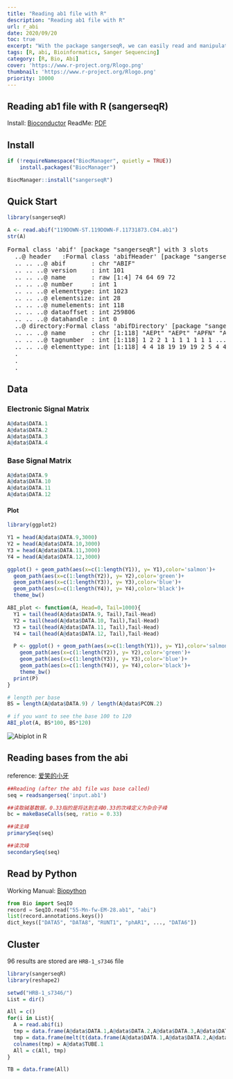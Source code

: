 ```yaml
---
title: "Reading ab1 file with R"
description: "Reading ab1 file with R"
url: r_abi
date: 2020/09/20
toc: true
excerpt: "With the package sangerseqR, we can easily read and manipulate abi files"
tags: [R, abi, Bioinformatics, Sanger Sequencing]
category: [R, Bio, Abi]
cover: 'https://www.r-project.org/Rlogo.png'
thumbnail: 'https://www.r-project.org/Rlogo.png'
priority: 10000
---
```


## Reading ab1 file with R (sangerseqR)

Install: [Bioconductor](http://www.bioconductor.org/packages/release/bioc/html/sangerseqR.html)
ReadMe: [PDF](http://www.bioconductor.org/packages/release/bioc/vignettes/sangerseqR/inst/doc/sangerseq_walkthrough.pdf)

## Install
```r
if (!requireNamespace("BiocManager", quietly = TRUE))
    install.packages("BiocManager")

BiocManager::install("sangerseqR")
```

## Quick Start
```r
library(sangerseqR)

A <- read.abif("119DOWN-ST.119DOWN-F.11731873.C04.ab1")
str(A)
```

<pre>
Formal class 'abif' [package "sangerseqR"] with 3 slots
  ..@ header   :Formal class 'abifHeader' [package "sangerseqR"] with 9 slots
  .. .. ..@ abif       : chr "ABIF"
  .. .. ..@ version    : int 101
  .. .. ..@ name       : raw [1:4] 74 64 69 72
  .. .. ..@ number     : int 1
  .. .. ..@ elementtype: int 1023
  .. .. ..@ elementsize: int 28
  .. .. ..@ numelements: int 118
  .. .. ..@ dataoffset : int 259806
  .. .. ..@ datahandle : int 0
  ..@ directory:Formal class 'abifDirectory' [package "sangerseqR"] with 7 slots
  .. .. ..@ name       : chr [1:118] "AEPt" "AEPt" "APFN" "APXV" ...
  .. .. ..@ tagnumber  : int [1:118] 1 2 2 1 1 1 1 1 1 1 ...
  .. .. ..@ elementtype: int [1:118] 4 4 18 19 19 19 2 5 4 4 ...
  .
  .
  .
</pre>

## Data
### Electronic Signal Matrix
```r
A@data$DATA.1
A@data$DATA.2
A@data$DATA.3
A@data$DATA.4
```

### Base Signal Matrix
```r
A@data$DATA.9
A@data$DATA.10
A@data$DATA.11
A@data$DATA.12
```
#### Plot
```r
library(ggplot2)

Y1 = head(A@data$DATA.9,3000)
Y2 = head(A@data$DATA.10,3000)
Y3 = head(A@data$DATA.11,3000)
Y4 = head(A@data$DATA.12,3000)

ggplot() + geom_path(aes(x=c(1:length(Y1)), y= Y1),color='salmon')+
  geom_path(aes(x=c(1:length(Y2)), y= Y2),color='green')+
  geom_path(aes(x=c(1:length(Y3)), y= Y3),color='blue')+
  geom_path(aes(x=c(1:length(Y4)), y= Y4),color='black')+
  theme_bw()

ABI_plot <- function(A, Head=0, Tail=1000){
  Y1 = tail(head(A@data$DATA.9, Tail),Tail-Head)
  Y2 = tail(head(A@data$DATA.10, Tail),Tail-Head)
  Y3 = tail(head(A@data$DATA.11, Tail),Tail-Head)
  Y4 = tail(head(A@data$DATA.12, Tail),Tail-Head)

  P <- ggplot() + geom_path(aes(x=c(1:length(Y1)), y= Y1),color='salmon')+
    geom_path(aes(x=c(1:length(Y2)), y= Y2),color='green')+
    geom_path(aes(x=c(1:length(Y3)), y= Y3),color='blue')+
    geom_path(aes(x=c(1:length(Y4)), y= Y4),color='black')+
    theme_bw()
  print(P)
}

# length per base
BS = length(A@data$DATA.9) / length(A@data$PCON.2)

# if you want to see the base 100 to 120
ABI_plot(A, BS*100, BS*120)
```

![Abiplot in R](https://z3.ax1x.com/2021/04/28/gPVmTJ.png)

## Reading bases from the abi

reference: [爱笑的小牙](https://blog.csdn.net/Cassiel60/article/details/89396259)

```r
##Reading (after the ab1 file was base called)
seq = readsangerseq('input.ab1')

##读取碱基数据，0.33指的是将达到主峰0.33的次峰定义为杂合子峰
bc = makeBaseCalls(seq, ratio = 0.33)

##读主峰
primarySeq(seq)

##读次峰
secondarySeq(seq)
```

## Read by Python
Working Manual: [Biopython](https://biopython.org/wiki/ABI_traces)

```python
from Bio import SeqIO
record = SeqIO.read("55-Mn-fw-EM-28.ab1", "abi")
list(record.annotations.keys())
dict_keys(["DATA5", "DATA8", "RUNT1", "phAR1", ..., "DATA6"])
```

## Cluster

96 results are stored are `HRB-1_s7346` file
```r
library(sangerseqR)
library(reshape2)

setwd("HRB-1_s7346/")
List = dir()

All = c()
for(i in List){
  A = read.abif(i)
  tmp = data.frame(A@data$DATA.1,A@data$DATA.2,A@data$DATA.3,A@data$DATA.4)
  tmp = data.frame(melt(t(data.frame(A@data$DATA.1,A@data$DATA.2,A@data$DATA.3,A@data$DATA.4)))$value)
  colnames(tmp) = A@data$TUBE.1
  All = c(All, tmp)
}

TB = data.frame(All)
```
